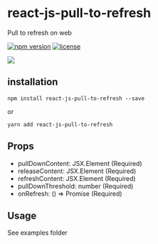 # react-js-pull-to-refresh
Pull to refresh on web

[![npm version](https://badge.fury.io/js/react-js-pull-to-refresh.svg)](https://badge.fury.io/js/react-js-pull-to-refresh)
[![license](https://img.shields.io/github/license/echoulen/react-js-pull-to-refresh.svg)](https://opensource.org/licenses/MIT)

![](https://media.giphy.com/media/xT1R9QXh120aPohDGw/giphy.gif)

## installation
`npm install react-js-pull-to-refresh --save`

or

`yarn add react-js-pull-to-refresh`

## Props
- pullDownContent: JSX.Element (Required)
- releaseContent: JSX.Element (Required)
- refreshContent: JSX.Element (Required)
- pullDownThreshold: number (Required)
- onRefresh: () => Promise<any> (Required)

## Usage
See examples folder
